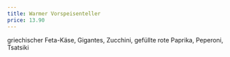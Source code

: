```yaml
---
title: Warmer Vorspeisenteller
price: 13.90
---
```


griechischer Feta-Käse, Gigantes, Zucchini, gefüllte rote Paprika, Peperoni, Tsatsiki
